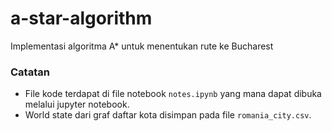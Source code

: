 # a-star-algorithm
Implementasi algoritma A* untuk menentukan rute ke Bucharest

### Catatan
- File kode terdapat di file notebook `notes.ipynb` yang mana dapat dibuka melalui jupyter notebook.
- World state dari graf daftar kota disimpan pada file `romania_city.csv`.
